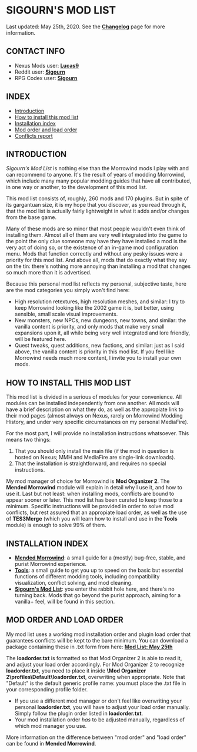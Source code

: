 # SIGOURN'S MOD LIST

Last updated: May 25th, 2020. See the [**Changelog**](https://github.com/Sigourn/morrowind-improved/blob/master/changelog.md) page for more information.

## CONTACT INFO

- Nexus Mods user: [**Lucas9**](https://www.nexusmods.com/morrowind/users/14600469)
- Reddit user: [**Sigourn**](https://www.reddit.com/user/Sigourn)
- RPG Codex user: [**Sigourn**](https://rpgcodex.net/forums/index.php?members/sigourn.21476/)

## INDEX

- [Introduction](https://github.com/Sigourn/morrowind-improved/blob/master/readme.md#introduction)
- [How to install this mod list](https://github.com/Sigourn/morrowind-improved/blob/master/readme.md#how-to-install-this-mod-list)
- [Installation index](https://github.com/Sigourn/morrowind-improved/blob/master/readme.md#installation-index)
- [Mod order and load order](https://github.com/Sigourn/morrowind-improved/blob/master/readme.md#mod-order-and-load-order)
- [Conflicts report](https://github.com/Sigourn/morrowind-improved/blob/master/conflicts.md)

## INTRODUCTION

*Sigourn's Mod List* is nothing else than the Morrowind mods I play with and can recommend to anyone. It's the result of years of modding Morrowind, which include many many popular modding guides that have all contributed, in one way or another, to the development of this mod list.

This mod list consists of, roughly, 260 mods and 170 plugins. But in spite of its gargantuan size, it is my hope that you discover, as you read through it, that the mod list is actually fairly lightweight in what it adds and/or changes from the base game.

Many of these mods are so minor that most people wouldn't even think of installing them. Almost all of them are very well integrated into the game to the point the only clue someone may have they have installed a mod is the very act of doing so, or the existence of an in-game mod configuration menu. Mods that function correctly and without any pesky issues were a priority for this mod list. And above all, mods that do exactly what they say on the tin: there's nothing more annoying than installing a mod that changes so much more than it is advertised.

Because this personal mod list reflects my personal, subjective taste, here are the mod categories you simply won't find here:

- High resolution retextures, high resolution meshes, and similar: I try to keep Morrowind looking like the 2002 game it is, but better, using sensible, small scale visual improvements.
- New monsters, new NPCs, new dungeons, new towns, and similar: the vanilla content is priority, and only mods that make very small expansions upon it, all while being very well integrated and lore friendly, will be featured here.
- Quest tweaks, quest additions, new factions, and similar: just as I said above, the vanilla content is priority in this mod list. If you feel like Morrowind needs much more content, I invite you to install your own mods.

## HOW TO INSTALL THIS MOD LIST

This mod list is divided in a serious of modules for your convenience. All modules can be installed independently from one another. All mods will have a brief description on what they do, as well as the appropiate link to their mod pages (almost always on Nexus, rarely on Morrowind Modding History, and under very specific circumstances on my personal MediaFire).

For the most part, I will provide no installation instructions whatsoever. This means two things:

1. That you should only install the main file (if the mod in question is hosted on Nexus; MMH and MediaFire are single-link downloads).
2. That the installation is straightforward, and requires no special instructions.

My mod manager of choice for Morrowind is **Mod Organizer 2**. The **Mended Morrowind** module will explain in detail why I use it, and how to use it. Last but not least: when installing mods, conflicts are bound to appear sooner or later. This mod list has been curated to keep those to a minimum. Specific instructions will be provided in order to solve mod conflicts, but rest assured that an appropiate load order, as well as the use of **TES3Merge** (which you will learn how to install and use in the **Tools** module) is enough to solve 99% of them.

## INSTALLATION INDEX

- [**Mended Morrowind**](https://github.com/Sigourn/morrowind-improved/blob/master/mendedmw.md): a small guide for a (mostly) bug-free, stable, and purist Morrowind experience.
- [**Tools**](https://github.com/Sigourn/morrowind-improved/blob/master/mwtools.md): a small guide to get you up to speed on the basic but essential functions of different modding tools, including compatibility visualization, conflict solving, and mod cleaning.
- [**Sigourn's Mod List**](https://github.com/Sigourn/morrowind-improved/blob/master/modlist.md): you enter the rabbit hole here, and there's no turning back. Mods that go beyond the purist approach, aiming for a vanilla+ feel, will be found in this section.

## MOD ORDER AND LOAD ORDER

My mod list uses a working mod installation order and plugin load order that guarantees conflicts will be kept to the bare minimum. You can download a package containing these in .txt form from here: [**Mod List: May 25th**](https://www.mediafire.com/file/uewza6vzepp3zm3/Mod_List_May_25th.zip/file)

The **loadorder.txt** is formatted so that Mod Organizer 2 is able to read it, and adjust your load order accordingly. For Mod Organizer 2 to recognize **loadorder.txt**, you need to place it inside **\Mod Organizer 2\profiles\Default\loadorder.txt**, overwriting when appropriate. Note that "Default" is the default generic profile name: you must place the .txt file in your corresponding profile folder. 
- If you use a different mod manager or don't feel like overwriting your personal **loadorder.txt**, you will have to adjust your load order manually. Simply follow the plugin order listed in **loadorder.txt**.
- Your mod installation order *has* to be adjusted manually, regardless of which mod manager you use.

More information on the difference between "mod order" and "load order" can be found in **Mended Morrowind**.
